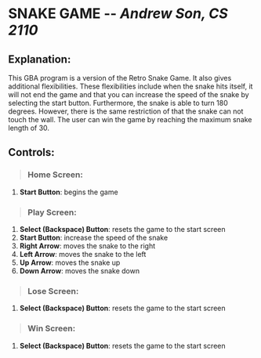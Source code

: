 # **SNAKE GAME** -- *Andrew Son, CS 2110*

## Explanation:
This GBA program is a version of the Retro Snake Game. It also gives additional flexibilities. These flexibilities include when the snake hits itself, it will not end the game and that you can increase the speed of the snake by selecting the start button. Furthermore, the snake is able to turn 180 degrees. However, there is the same restriction of that the snake can not touch the wall. The user can win the game by reaching the maximum snake length of 30.

## Controls:
> ### Home Screen:
1. **Start Button**: begins the game 

> ### Play Screen:
1. **Select (Backspace) Button**: resets the game to the start screen
2. **Start Button**: increase the speed of the snake
3. **Right Arrow**: moves the snake to the right
4. **Left Arrow**: moves the snake to the left
5. **Up Arrow**: moves the snake up
6. **Down Arrow**: moves the snake down

> ### Lose Screen:
1. **Select (Backspace) Button**: resets the game to the start screen

> ### Win Screen:
1. **Select (Backspace) Button**: resets the game to the start screen
